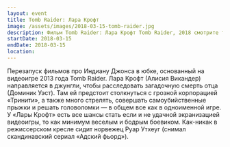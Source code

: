 ```yaml
---
layout: event
title: Tomb Raider: Лара Крофт
image: /assets/images/2018-03-15-tomb-raider.jpg
description: Фильм Tomb Raider: Лара Крофт Tomb Raider, 2018 смотрите трейлеры, рецензии, обзоры и отзывы
startDate: 2018-03-15
endDate: 2018-03-15
location: 
---
```


Перезапуск фильмов про Индиану Джонса в юбке, основанный на видеоигре 2013 года Tomb Raider. Лара Крофт (Алисия Викандер) направляется в джунгли, чтобы расследовать загадочную смерть отца (Доминик Уэст). Там ей предстоит столкнуться с грозной корпорацией «Тринити», а также много стрелять, совершать самоубийственные прыжки и решать головоломки — в общем все как в одноименной игре. У «Лары Крофт» есть все шансы стать если и не удачной экранизацией видеоигры, то как минимум веселым и бодрым боевиком. Как-никак в режиссерском кресле сидит норвежец Руар Утхеуг (снимал скандинавский сериал «Адский фьорд»).
